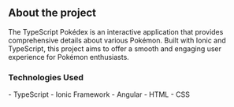 <h2>About the project</h2>
<p>The TypeScript Pokédex is an interactive application that provides comprehensive details about various Pokémon. Built with Ionic and TypeScript, this project aims to offer a smooth and engaging user experience for Pokémon enthusiasts.</p>

<h3>Technologies Used</h3>
- TypeScript
- Ionic Framework
- Angular
- HTML
- CSS
